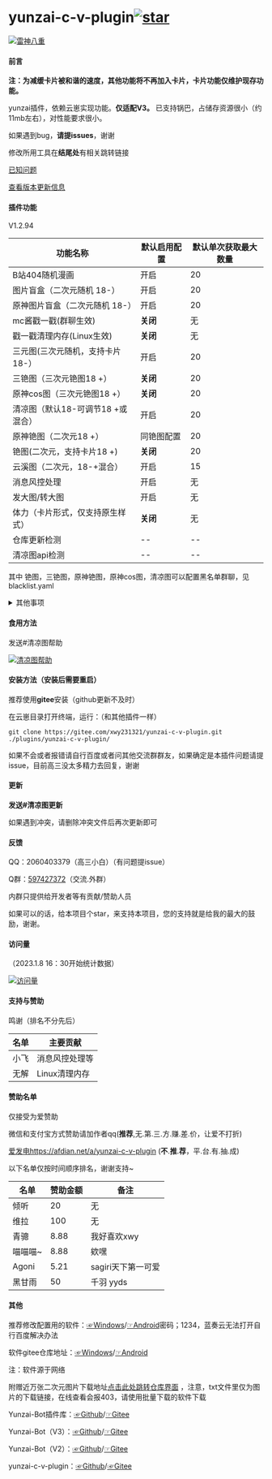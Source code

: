 # yunzai-c-v-plugin<a href='https://gitee.com/xwy231321/yunzai-c-v-plugin/stargazers'><img src='https://gitee.com/xwy231321/yunzai-c-v-plugin/badge/star.svg?theme=dark' alt='star'></img></a>


[![雷神八重](https://gitee.com/xwy231321/cv-plugins-in-resources/raw/master/%E9%9B%B7%E7%A5%9E%E5%85%AB%E9%87%8D.jpg)](https://gitee.com/xwy231321/cv-plugins-in-resources/raw/master/%E9%9B%B7%E7%A5%9E%E5%85%AB%E9%87%8D.jpg)


#### 前言

**注：为减缓卡片被和谐的速度，其他功能将不再加入卡片，卡片功能仅维护现存功能。**

yunzai插件，依赖云崽实现功能。**仅适配V3。** 已支持锅巴，占储存资源很小（约11mb左右），对性能要求很小。

如果遇到bug，**请提issues**，谢谢

修改所用工具在**结尾处**有相关跳转链接

[已知问题](https://gitee.com/xwy231321/cv-plugins-in-resources/blob/master/1.md)

[查看版本更新信息](./CHANGELOG.md)

#### 插件功能 

V1.2.94

| 功能名称                          | 默认启用配置 | 默认单次获取最大数量 |
|-------------------------------|----|------------|
| B站404随机漫画                     | 开启 | 20         |
| 图片盲盒（二次元随机 18-）               | 开启 | 20         |
| 原神图片盲盒（二次元随机 18-）             | 开启 | 20         |
| mc酱戳一戳(群聊生效)                  | **关闭** | 无          |
| 戳一戳清理内存(Linux生效)              | **关闭** | 无          |
| 三元图(三次元随机，支持卡片 18-）           | 开启 | 20         |
| 三铯图（三次元铯图18 +）                | **关闭** | 20         |
| 原神cos图（三次元铯图18 +）             | **关闭** | 20         |
| 清凉图（默认18-可调节18 +或混合）          | 开启 | 20         |
| 原神铯图（二次元18 +）             | 同铯图配置 | 20         |
| 铯图(二次元，支持卡片18 +)  | **关闭** | 20         |
| 云溪图（二次元，18-+混合）                       | 开启 | 15          |
| 消息风控处理                        | 开启 | 无          |
| 发大图/转大图                       | 开启 | 无          |
| 体力（卡片形式，仅支持原生样式）              | **关闭** | 无          |
| 仓库更新检测              | -- | --          |
| 清凉图api检测              | -- | --          |

其中 铯图，三铯图，原神铯图，原神cos图，清凉图可以配置黑名单群聊，见blacklist.yaml

<details><summary>其他事项</summary>

清凉图（st）和铯图（stplus）私聊将以图片形式发送，群聊将以聊天记录形式发送（图片尺度较大时会裂图），云溪图默认以聊天记录形式发送，均不撤回。

注：群聊中使用时会遇到以下报错

```
发送消息错误:[{"type":"flash","file":"hppts://xxxxxxxxxxxx.com"}]
[ERRO] ApiRejection { code: -70, message: ' 群消息发送失败，可能被风控' }

```
属于**正常情况**。(依然不推荐群聊食用，防内，鬼和t，x检测)

（占用系统资源**极少**，可放心安装）

</details>

#### 食用方法

发送#清凉图帮助

[![清凉图帮助](https://gitee.com/xwy231321/cv-plugins-in-resources/raw/master/1.jpg)](https://gitee.com/xwy231321/cv-plugins-in-resources/raw/master/1.jpg)

#### 安装方法（安装后需要重启）

推荐使用**gitee**安装（github更新不及时）

在云崽目录打开终端，运行：（和其他插件一样）

```
git clone https://gitee.com/xwy231321/yunzai-c-v-plugin.git ./plugins/yunzai-c-v-plugin/

```

如果不会或者报错请自行百度或者问其他交流群群友，如果确定是本插件问题请提issue，目前高三没太多精力去回复，谢谢

#### 更新

**发送#清凉图更新**

如果遇到冲突，请删除冲突文件后再次更新即可

#### 反馈

QQ：2060403379（高三小白）（有问题提issue）

Q群：[597427372](https://jq.qq.com/?_wv=1027&k=rPN5Kmfx)（交流.外群）

内群只提供给开发者等有贡献/赞助人员

如果可以的话，给本项目个star，来支持本项目，您的支持就是给我的最大的鼓励，谢谢。

#### 访问量

（2023.1.8 16：30开始统计数据）

[![访问量](https://profile-counter.glitch.me/yunzai-c-v-plugin/count.svg)](https://gitee.com/xwy231321/yunzai-c-v-plugin)

#### 支持与赞助

鸣谢（排名不分先后）

| 名单  | 主要贡献      |
|-----|-----------|
| 小飞  | 消息风控处理等   |
| 无解  | Linux清理内存 |

#### 赞助名单

仅接受为爱赞助

微信和支付宝方式赞助请加作者qq(**推荐**,无.第.三.方.赚.差.价，让爱不打折)

[爱发电](https://afdian.net/a/yunzai-c-v-plugin)https://afdian.net/a/yunzai-c-v-plugin (**不**.**推**.**荐**，平.台.有.抽.成)

以下名单仅按时间顺序排名，谢谢支持~

| 名单  | 赞助金额 | 备注 |
|-----|-----|-----|
| 倾听 | 20 | 无 |
| 维拉 | 100 | 无 |
| 青骢 | 8.88 | 我好喜欢xwy |
| 喵喵喵~ | 8.88 | 欸嘿 |
| Agoni | 5.21 | sagiri天下第一可爱 |
| 黑甘雨 | 50 | 千羽 yyds |

#### 其他

推荐修改配置用的软件：[☞Windows](https://xwy2.lanzouf.com/ipg2u0im7ybi)/[☞Android](https://xwy2.lanzouf.com/iABUt0im7y8f)密码；1234，蓝奏云无法打开自行百度解决办法

软件gitee仓库地址：[☞Windows](https://gitee.com/xwy231321/cv-plugins-in-resources/blob/master/PC%E7%AB%AF%E4%BA%91%E5%B4%BDjs%E6%8F%92%E4%BB%B6%E7%BC%96%E8%BE%91%E5%99%A8.rar)/[☞Android](https://gitee.com/xwy231321/cv-plugins-in-resources/blob/master/NMM_1.12.6.apk)

注：软件源于网络

附赠近万张二次元图片下载地址[点击此处跳转仓库界面](https://gitee.com/xwy231321/cv-plugins-in-resources/tree/master/%E5%9B%BE%E5%BA%93%E9%93%BE%E6%8E%A5) ，注意，txt文件里仅为图片的下载链接，在线查看会报403，请使用批量下载的软件下载

Yunzai-Bot插件库：[☞Github](https://github.com/yhArcadia/Yunzai-Bot-plugins-index)/[☞Gitee](https://gitee.com/yhArcadia/Yunzai-Bot-plugins-index)

Yunzai-Bot（V3）：[☞Github](https://github.com/Le-niao/Yunzai-Bot)/[☞Gitee](https://gitee.com/Le-niao/Yunzai-Bot) 

Yunzai-Bot（V2）：[☞Github](https://github.com/yoimiya-kokomi/Yunzai-Bot)/[☞Gitee](https://gitee.com/yoimiya-kokomi/Yunzai-Bot) 

yunzai-c-v-plugin：[☞Github](https://github.com/xwy231321/yunzai-c-v-plugin)/[☞Gitee](https://gitee.com/xwy231321/yunzai-c-v-plugin)


